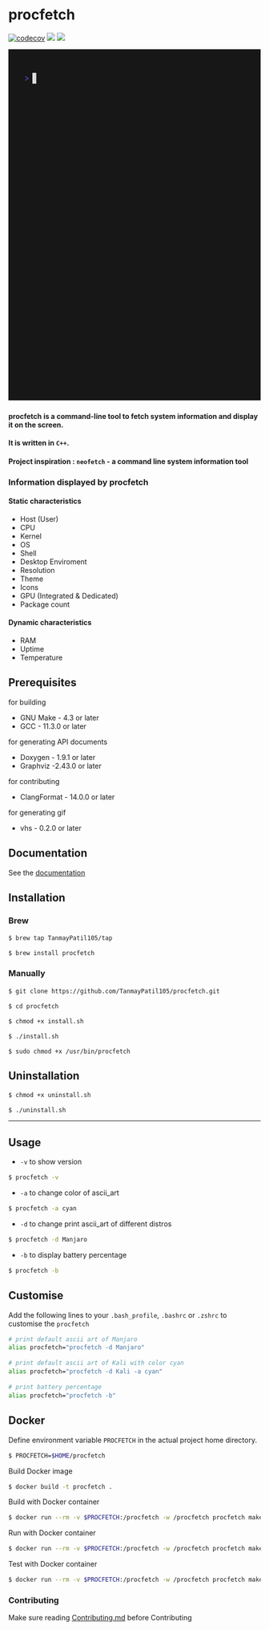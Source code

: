 # procfetch 
[![codecov](https://codecov.io/gh/TanmayPatil105/procfetch/branch/main/graph/badge.svg?token=QR6JGV3862)](https://codecov.io/gh/TanmayPatil105/procfetch)
![](https://github.com/TanmayPatil105/procfetch/actions/workflows/unit-test.yml/badge.svg)
![](https://github.com/TanmayPatil105/procfetch/actions/workflows/doxygen-gh-pages.yml/badge.svg)

<p align="center">
<img src="./images/procfetch.gif" width="700" height="700">
</p>

#### procfetch is a command-line tool to fetch system information and display it on the screen. 
#### It is written in `C++`. 
#### Project inspiration : `neofetch` - a command line system information tool

### Information displayed by procfetch
#### Static characteristics

* Host (User)
* CPU
* Kernel
* OS
* Shell
* Desktop Enviroment
* Resolution
* Theme
* Icons
* GPU (Integrated & Dedicated)
* Package count

#### Dynamic characteristics
* RAM
* Uptime
* Temperature

## Prerequisites

for building

* GNU Make - 4.3 or later
* GCC - 11.3.0 or later

for generating API documents

* Doxygen - 1.9.1 or later
* Graphviz -2.43.0 or later

for contributing

* ClangFormat - 14.0.0 or later

for generating gif

* vhs - 0.2.0 or later

## Documentation

See the [documentation](https://tanmaypatil105.github.io/procfetch/)

## Installation

### Brew
```
$ brew tap TanmayPatil105/tap
```
```
$ brew install procfetch
```

### Manually
```
$ git clone https://github.com/TanmayPatil105/procfetch.git
 ```

```
$ cd procfetch
```

```
$ chmod +x install.sh
```
```
$ ./install.sh
```
```
$ sudo chmod +x /usr/bin/procfetch
```
## Uninstallation
```
$ chmod +x uninstall.sh
```
```
$ ./uninstall.sh
```


<hr/>

## Usage

- `-v` to show version
```bash
$ procfetch -v
```

- `-a` to change color of ascii_art
```bash
$ procfetch -a cyan
```

- `-d` to change print ascii_art of different distros
```bash
$ procfetch -d Manjaro
```

- `-b` to display battery percentage
```bash
$ procfetch -b
```

## Customise

Add the following lines to your `.bash_profile`, `.bashrc` or `.zshrc` to customise the `procfetch`

```bash
# print default ascii art of Manjaro
alias procfetch="procfetch -d Manjaro"
```

```bash
# print default ascii art of Kali with color cyan
alias procfetch="procfetch -d Kali -a cyan"
```

```bash
# print battery percentage
alias procfetch="procfetch -b"
```

## Docker

Define environment variable `PROCFETCH` in the actual project home directory.

```sh
$ PROCFETCH=$HOME/procfetch
```

Build Docker image

```sh
$ docker build -t procfetch .
```

Build with Docker container
```sh
$ docker run --rm -v $PROCFETCH:/procfetch -w /procfetch procfetch make
```

Run with Docker container
```sh
$ docker run --rm -v $PROCFETCH:/procfetch -w /procfetch procfetch make run
```

Test with Docker container
```sh
$ docker run --rm -v $PROCFETCH:/procfetch -w /procfetch procfetch make check
```

### Contributing

Make sure reading [Contributing.md](https://github.com/TanmayPatil105/procfetch/blob/main/CONTRIBUTING.md) before Contributing

